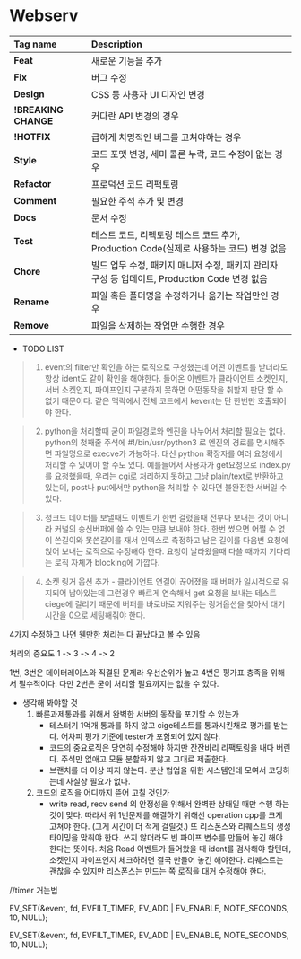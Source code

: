 # Webserv

| Tag name           | Description |
|:-------------------|:------------|
|**Feat**            |새로운 기능을 추가|
|**Fix**             |버그 수정|
|**Design**          |CSS 등 사용자 UI 디자인 변경|
|**!BREAKING CHANGE**|커다란 API 변경의 경우|
|**!HOTFIX**         |급하게 치명적인 버그를 고쳐야하는 경우|
|**Style**           |코드 포맷 변경, 세미 콜론 누락, 코드 수정이 없는 경우|
|**Refactor**        |프로덕션 코드 리팩토링|
|**Comment**         |필요한 주석 추가 및 변경|
|**Docs**            |문서 수정|
|**Test**            |테스트 코드, 리펙토링 테스트 코드 추가, Production Code(실제로 사용하는 코드) 변경 없음|
|**Chore**           |빌드 업무 수정, 패키지 매니저 수정, 패키지 관리자 구성 등 업데이트, Production Code 변경 없음|
|**Rename**          |파일 혹은 폴더명을 수정하거나 옮기는 작업만인 경우|
|**Remove**          |파일을 삭제하는 작업만 수행한 경우|
>
- TODO LIST
>

> 1. event의 filter만 확인을 하는 로직으로 구성했는데 어떤 이벤트를 받더라도 항상 ident도 같이 확인을 해야한다. 
	 들어온 이벤트가 클라이언트 소켓인지, 서버 소켓인지, 파이프인지 구분하지 못하면 어떤동작을 취할지 판단 할 수 없기 때문이다. 같은 맥락에서 전체 코드에서 kevent는 단 한번만 호출되어야 한다.

> 2. python을 처리할때 굳이 파일경로와 엔진을 나누어서 처리할 필요는 없다. python의 첫째줄 주석에 #!/bin/usr/python3 로 엔진의 경로를 명시해주면 파일명으로 execve가 가능하다. 대신 python 확장자를 여러 요청에서 처리할 수 있어야 할 수도 있다. 예를들어서 사용자가 get요청으로 index.py를 요청했을때, 우리는 cgi로 처리하지 못하고 그냥 plain/text로 반환하고 있는데, post나 put에서만 python을 처리할 수 있다면 불완전한 서버일 수 있다.


> 3. 청크드 데이터를 보낼때도 이벤트가 한번 걸렸을때 전부다 보내는 것이 아니라 커널의 송신버퍼에 쓸 수 있는 만큼 보내야 한다. 
한번 썼으면 어쩔 수 없이 쓴길이와 못쓴길이를 재서 인덱스로 측정하고 남은 길이를 다음번 요청에 얹어 보내는 로직으로 수정해야 한다. 요청이 날라왔을때 다쓸 때까지 기다리는 로직 자체가 blocking에 가깝다.

> 4. 소켓 링거 옵션 추가 - 클라이언트 연결이 끊어졌을 때 버퍼가 일시적으로 유지되어 남아있는데 그런경우 빠르게 연속해서 get 요청을 보내는 테스트 ciege에 걸리기 때문에 버퍼를 바로바로 지워주는 링거옵션을 찾아서 대기 시간을 0으로 세팅해줘야 한다.

4가지 수정하고 나면 웬만한 처리는 다 끝났다고 볼 수 있음

처리의 중요도 1 -> 3 -> 4 -> 2

1번, 3번은 데이터레이스와 직결된 문제라 우선순위가 높고 4번은 평가표 충족을 위해서 필수적이다.
다만 2번은 굳이 처리할 필요까지는 없을 수 있다.

* 생각해 봐야할 것 
	1.  빠른과제통과를 위해서 완벽한 서버의 동작을 포기할 수 있는가 
		* 테스터기 1억개 통과를 하지 않고 cige테스트를 통과시킨채로 평가를 받는다. 어차피 평가 기준에 tester가 포함되어 있지 않다.
		* 코드의 중요로직은 당연히 수정해야 하지만 잔잔바리 리팩토링을 내다 버린다. 주석만 없애고 모듈 분할하지 않고 그대로 제출한다.
		* 브랜치를 더 이상 따지 않는다. 분산 협업을 위한 시스템인데 모여서 코딩하는데 사실상 필요가 없다.
	2. 코드의 로직을 어디까지 뜯어 고칠 것인가
		* write read, recv send 의 안정성을 위해서 완벽한 상태일 때만 수행 하는것이 맞다. 따라서 위 1번문제를 해결하기 위해선 operation cpp를 크게 고쳐야 한다. (그게 시간이 더 적게 걸릴것.)
		또 리스폰스와 리퀘스트의 생성 타이밍을 맞춰야 한다. 쓰지 않더라도 빈 파이프 변수를 만들어 놓긴 해야 한다는 뜻이다. 
		처음 Read 이벤트가 들어왔을 때 ident를 검사해야 할텐데, 소켓인지 파이프인지 체크하려면 결국 만들어 놓긴 해야한다.
		리퀘스트는 괜찮을 수 있지만 리스폰스는 만드는 쪽 로직을 대거 수정해야 한다. 
	



//timer 거는법

 EV_SET(&event, fd, EVFILT_TIMER, EV_ADD | EV_ENABLE, NOTE_SECONDS, 10, NULL); 

 EV_SET(&event, fd, EVFILT_TIMER, EV_ADD | EV_ENABLE, NOTE_SECONDS, 10, NULL);
